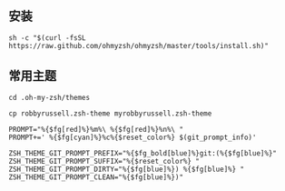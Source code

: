 ## 安装

`sh -c "$(curl -fsSL https://raw.github.com/ohmyzsh/ohmyzsh/master/tools/install.sh)"`

## 常用主题

`cd .oh-my-zsh/themes`

`cp robbyrussell.zsh-theme myrobbyrussell.zsh-theme`

```shell
PROMPT="%{$fg[red]%}%m%\ %{$fg[red]%}%n%\ "
PROMPT+=' %{$fg[cyan]%}%c%{$reset_color%} $(git_prompt_info)'

ZSH_THEME_GIT_PROMPT_PREFIX="%{$fg_bold[blue]%}git:(%{$fg[blue]%}"
ZSH_THEME_GIT_PROMPT_SUFFIX="%{$reset_color%} "
ZSH_THEME_GIT_PROMPT_DIRTY="%{$fg[blue]%}) %{$fg[blue]%} "
ZSH_THEME_GIT_PROMPT_CLEAN="%{$fg[blue]%})"
```

